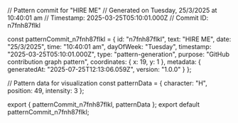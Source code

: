 // Pattern commit for "HIRE ME"
// Generated on Tuesday, 25/3/2025 at 10:40:01 am
// Timestamp: 2025-03-25T05:10:01.000Z
// Commit ID: n7fnh87flkl

const patternCommit_n7fnh87flkl = {
  id: "n7fnh87flkl",
  text: "HIRE ME",
  date: "25/3/2025",
  time: "10:40:01 am",
  dayOfWeek: "Tuesday",
  timestamp: "2025-03-25T05:10:01.000Z",
  type: "pattern-generation",
  purpose: "GitHub contribution graph pattern",
  coordinates: {
    x: 19,
    y: 1
  },
  metadata: {
    generatedAt: "2025-07-25T12:13:06.059Z",
    version: "1.0.0"
  }
};

// Pattern data for visualization
const patternData = {
  character: "H",
  position: 49,
  intensity: 3
};

export { patternCommit_n7fnh87flkl, patternData };
export default patternCommit_n7fnh87flkl;
